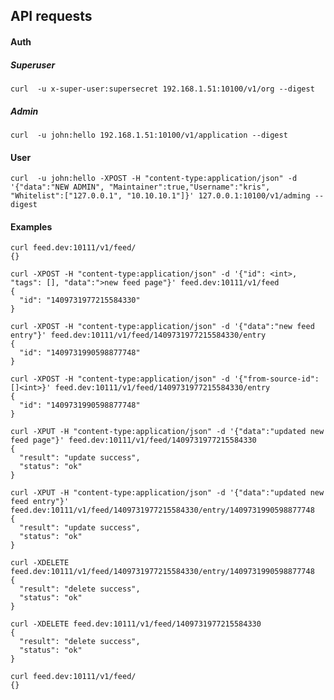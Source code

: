 API requests
------------

#### Auth
##### Superuser
`curl  -u x-super-user:supersecret 192.168.1.51:10100/v1/org --digest`
##### Admin
`curl  -u john:hello 192.168.1.51:10100/v1/application --digest`

#### User
`curl  -u john:hello -XPOST -H "content-type:application/json" -d '{"data":"NEW ADMIN", "Maintainer":true,"Username":"kris", "Whitelist":["127.0.0.1", "10.10.10.1"]}' 127.0.0.1:10100/v1/adming --digest`

#### Examples
```
curl feed.dev:10111/v1/feed/
{}

curl -XPOST -H "content-type:application/json" -d '{"id": <int>, "tags": [], "data":">new feed page"}' feed.dev:10111/v1/feed
{
  "id": "1409731977215584330"
}

curl -XPOST -H "content-type:application/json" -d '{"data":"new feed entry"}' feed.dev:10111/v1/feed/1409731977215584330/entry
{
  "id": "1409731990598877748"
}

curl -XPOST -H "content-type:application/json" -d '{"from-source-id": []<int>}' feed.dev:10111/v1/feed/1409731977215584330/entry
{
  "id": "1409731990598877748"
}

curl -XPUT -H "content-type:application/json" -d '{"data":"updated new feed page"}' feed.dev:10111/v1/feed/1409731977215584330
{
  "result": "update success",
  "status": "ok"
}

curl -XPUT -H "content-type:application/json" -d '{"data":"updated new feed entry"}' feed.dev:10111/v1/feed/1409731977215584330/entry/1409731990598877748
{
  "result": "update success",
  "status": "ok"
}

curl -XDELETE feed.dev:10111/v1/feed/1409731977215584330/entry/1409731990598877748
{
  "result": "delete success",
  "status": "ok"
}

curl -XDELETE feed.dev:10111/v1/feed/1409731977215584330
{
  "result": "delete success",
  "status": "ok"
}

curl feed.dev:10111/v1/feed/
{}
```
